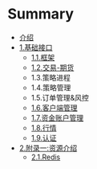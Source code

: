 # Summary

* [介绍](README.md)
* [1.基础接口](basis.md)
   * [1.1.框架](kuang_jia.md)
   * [1.2.交易-期货](12jiao_6613-_qi_huo.md)
   * 1.3.策略进程
   * 1.4.策略管理
   * 1.5.订单管理&风控
   * [1.6.客户端管理](16ke_hu_duan_guan_li.md)
   * [1.7.资金账户管理](17zi_jin_zhang_hu_guan_li.md)
   * [1.8.行情](18xing_qing.md)
   * [1.9.认证](19ren_zheng.md)
* [2.附录一:资源介绍](2fulu_4e003a_zi_yuan_jie_shao_md.md)
   * [2.1.Redis](21redis.md)

